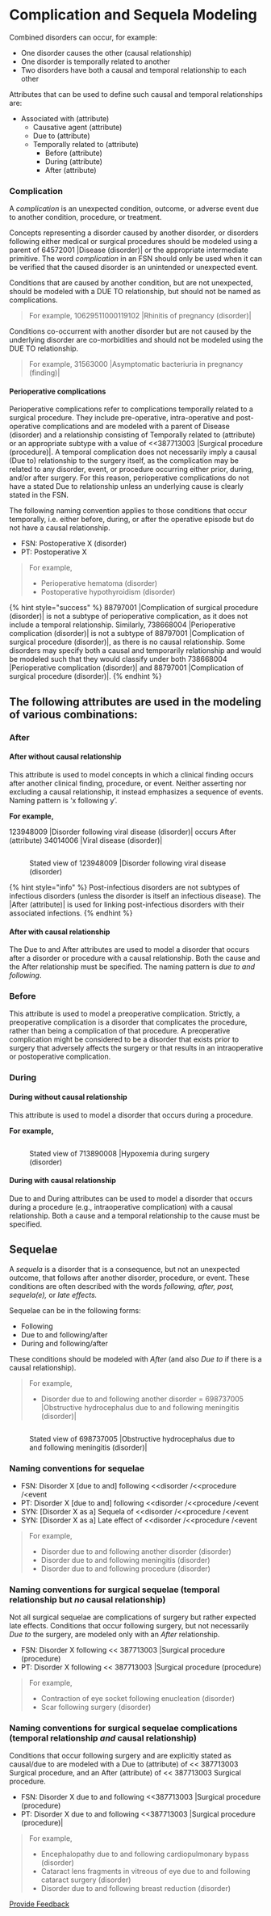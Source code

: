 # Complication and Sequela Modeling

Combined disorders can occur, for example:

* One disorder causes the other (causal relationship)
* One disorder is temporally related to another
* Two disorders have both a causal and temporal relationship to each other

Attributes that can be used to define such causal and temporal relationships are:

* Associated with (attribute)
  * Causative agent (attribute)
  * Due to (attribute)
  * Temporally related to (attribute)
    * Before (attribute)
    * During (attribute)
    * After (attribute)

### Complication

A _complication_ is an unexpected condition, outcome, or adverse event due to another condition, procedure, or treatment.

Concepts representing a disorder caused by another disorder, or disorders following either medical or surgical procedures should be modeled using a parent of 64572001 |Disease (disorder)| or the appropriate intermediate primitive. The word _complication_ in an FSN should only be used when it can be verified that the caused disorder is an unintended or unexpected event.

Conditions that are caused by another condition, but are not unexpected, should be modeled with a DUE TO relationship, but should not be named as complications.

> For example, 10629511000119102 |Rhinitis of pregnancy (disorder)|

Conditions co-occurrent with another disorder but are not caused by the underlying disorder are co-morbidities and should not be modeled using the DUE TO relationship.

> For example, 31563000 |Asymptomatic bacteriuria in pregnancy (finding)|

#### Perioperative complications

Perioperative complications refer to complications temporally related to a surgical procedure. They include pre-operative, intra-operative and post-operative complications and are modeled with a parent of Disease (disorder) and a relationship consisting of Temporally related to (attribute) or an appropriate subtype with a value of <<387713003 |Surgical procedure (procedure)|. A temporal complication does not necessarily imply a causal (Due to) relationship to the surgery itself, as the complication may be related to any disorder, event, or procedure occurring either prior, during, and/or after surgery. For this reason, perioperative complications do not have a stated Due to relationship unless an underlying cause is clearly stated in the FSN.

The following naming convention applies to those conditions that occur temporally, i.e. either before, during, or after the operative episode but do not have a causal relationship.

* FSN: Postoperative X (disorder)
* PT: Postoperative X

> For example,
>
> * Perioperative hematoma (disorder)
> * Postoperative hypothyroidism (disorder)

{% hint style="success" %}
88797001 |Complication of surgical procedure (disorder)| is not a subtype of perioperative complication, as it does not include a temporal relationship. Similarly, 738668004 |Perioperative complication (disorder)| is not a subtype of 88797001 |Complication of surgical procedure (disorder)|, as there is no causal relationship. Some disorders may specify both a causal and temporarily relationship and would be modeled such that they would classify under both 738668004 |Perioperative complication (disorder)| and 88797001 |Complication of surgical procedure (disorder)|.
{% endhint %}

## The following attributes are used in the modeling of various combinations:

### After

#### After without causal relationship

This attribute is used to model concepts in which a clinical finding occurs after another clinical finding, procedure, or event. Neither asserting nor excluding a causal relationship, it instead emphasizes a sequence of events. Naming pattern is ‘x following y’.

**For example,**

123948009 |Disorder following viral disease (disorder)| occurs After (attribute) 34014006 |Viral disease (disorder)|

<figure><img src="../../../../../.gitbook/assets/image (10) (1) (1) (1).png" alt=""><figcaption><p>Stated view of 123948009 |Disorder following viral disease (disorder)</p></figcaption></figure>

{% hint style="info" %}
Post-infectious disorders are not subtypes of infectious disorders (unless the disorder is itself an infectious disease). The |After (attribute)| is used for linking post-infectious disorders with their associated infections.
{% endhint %}

#### After with causal relationship

The Due to and After attributes are used to model a disorder that occurs after a disorder or procedure with a causal relationship. Both the cause and the After relationship must be specified. The naming pattern is _due to and following_.

### Before

This attribute is used to model a preoperative complication. Strictly, a preoperative complication is a disorder that complicates the procedure, rather than being a complication of that procedure.  A preoperative complication might be considered to be a disorder that exists prior to surgery that adversely affects the surgery or that results in an intraoperative or postoperative complication.

### During

#### During without causal relationship

This attribute is used to model a disorder that occurs during a procedure.

**For example,**

<figure><img src="../../../../../.gitbook/assets/image (12) (1) (1) (1).png" alt=""><figcaption><p>Stated view of 713890008 |Hypoxemia during surgery (disorder)</p></figcaption></figure>

#### During with causal relationship

Due to and During attributes can be used to model a disorder that occurs during a procedure (e.g., intraoperative complication) with a causal relationship. Both a cause and a temporal relationship to the cause must be specified.

## Sequelae

A _sequela_ is a disorder that is a consequence, but not an unexpected outcome, that follows after another disorder, procedure, or event. These conditions are often described with the words _following, after, post,_ _sequela(e),_ or _late effects._

Sequelae can be in the following forms:

* Following
* Due to and following/after
* During and following/after

These conditions should be modeled with _After_ (and also _Due to_ if there is a causal relationship).

> For example,
>
> * Disorder due to and following another disorder = 698737005 |Obstructive hydrocephalus due to and following meningitis (disorder)|

<figure><img src="../../../../../.gitbook/assets/image (11) (1) (1) (1).png" alt=""><figcaption><p>Stated view of 698737005 |Obstructive hydrocephalus due to and following meningitis (disorder)|</p></figcaption></figure>

### Naming conventions for sequelae

* FSN: Disorder X \[due to and] following <\<disorder /<\<procedure /\<event
* PT: Disorder X \[due to and] following <\<disorder /<\<procedure /\<event
* SYN: \[Disorder X as a] Sequela of <\<disorder /<\<procedure /\<event
* SYN: \[Disorder X as a] Late effect of <\<disorder /<\<procedure /\<event

> For example,
>
> * Disorder due to and following another disorder (disorder)
> * Disorder due to and following meningitis (disorder)
> * Disorder due to and following procedure (disorder)

### Naming conventions for surgical sequelae (temporal relationship but _no_ causal relationship)

Not all surgical sequelae are complications of surgery but rather expected late effects. Conditions that occur following surgery, but not necessarily _Due to_ the surgery, are modeled only with an _After_ relationship.

* FSN: Disorder X following << 387713003 |Surgical procedure (procedure)
* PT: Disorder X following << 387713003 |Surgical procedure (procedure)

> For example,
>
> * Contraction of eye socket following enucleation (disorder)
> * Scar following surgery (disorder)

### Naming conventions for surgical sequelae complications (temporal relationship _and_ causal relationship)

Conditions that occur following surgery and are explicitly stated as causal/due to are modeled with a Due to (attribute) of << 387713003 Surgical procedure, and an After (attribute) of << 387713003 Surgical procedure.

* FSN: Disorder X due to and following <<387713003 |Surgical procedure (procedure)
* PT: Disorder X due to and following <<387713003 |Surgical procedure (procedure)|

> For example,
>
> * Encephalopathy due to and following cardiopulmonary bypass (disorder)
> * Cataract lens fragments in vitreous of eye due to and following cataract surgery (disorder)
> * Disorder due to and following breast reduction (disorder)

<a href="https://docs.google.com/forms/d/e/1FAIpQLScTmbZIf0UEQwYDkY27EEWBkaiYkHSbR0_9DmFrMLXoQLyL7Q/viewform?usp=pp_url&#x26;entry.1767247133=SCT+Editorial+Guide&#x26;entry.670899847=Complication%20and%20Sequela%20Modeling" class="button primary">Provide Feedback</a>
